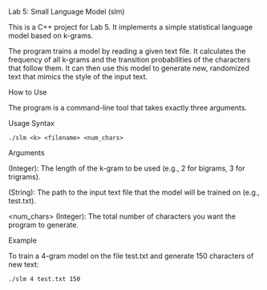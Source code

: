 Lab 5: Small Language Model (slm)

This is a C++ project for Lab 5. It implements a simple statistical language model based on k-grams.

The program trains a model by reading a given text file. It calculates the frequency of all k-grams and the transition probabilities of the characters that follow them. It can then use this model to generate new, randomized text that mimics the style of the input text.

How to Use

The program is a command-line tool that takes exactly three arguments.

Usage Syntax
```
./slm <k> <filename> <num_chars>
```

Arguments


<k> (Integer): The length of the k-gram to be used (e.g., 2 for bigrams, 3 for trigrams).

<filename> (String): The path to the input text file that the model will be trained on (e.g., test.txt).

<num_chars> (Integer): The total number of characters you want the program to generate.

Example

To train a 4-gram model on the file test.txt and generate 150 characters of new text:
```
./slm 4 test.txt 150
```